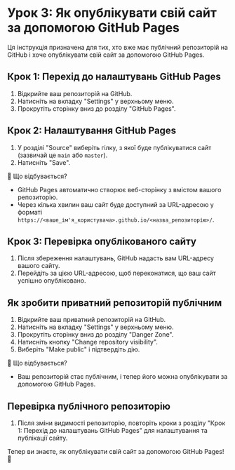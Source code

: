 # Урок 3: Як опублікувати свій сайт за допомогою GitHub Pages

Ця інструкція призначена для тих, хто вже має публічний репозиторій на GitHub і хоче опублікувати свій сайт за допомогою GitHub Pages.

## Крок 1: Перехід до налаштувань GitHub Pages
1. Відкрийте ваш репозиторій на GitHub.
2. Натисніть на вкладку "Settings" у верхньому меню.
3. Прокрутіть сторінку вниз до розділу "GitHub Pages".

## Крок 2: Налаштування GitHub Pages
1. У розділі "Source" виберіть гілку, з якої буде публікуватися сайт (зазвичай це `main` або `master`).
2. Натисніть "Save".

🔹 Що відбувається?
- GitHub Pages автоматично створює веб-сторінку з вмістом вашого репозиторію.
- Через кілька хвилин ваш сайт буде доступний за URL-адресою у форматі `https://<ваше_ім'я_користувача>.github.io/<назва_репозиторію>/`.

## Крок 3: Перевірка опублікованого сайту
1. Після збереження налаштувань, GitHub надасть вам URL-адресу вашого сайту.
2. Перейдіть за цією URL-адресою, щоб переконатися, що ваш сайт успішно опубліковано.

## Як зробити приватний репозиторій публічним
1. Відкрийте ваш приватний репозиторій на GitHub.
2. Натисніть на вкладку "Settings" у верхньому меню.
3. Прокрутіть сторінку вниз до розділу "Danger Zone".
4. Натисніть кнопку "Change repository visibility".
5. Виберіть "Make public" і підтвердіть дію.

🔹 Що відбувається?
- Ваш репозиторій стає публічним, і тепер його можна опублікувати за допомогою GitHub Pages.

## Перевірка публічного репозиторію
1. Після зміни видимості репозиторію, повторіть кроки з розділу "Крок 1: Перехід до налаштувань GitHub Pages" для налаштування та публікації сайту.

Тепер ви знаєте, як опублікувати свій сайт за допомогою GitHub Pages! 🚀
